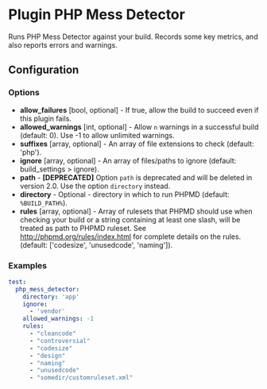 Plugin PHP Mess Detector
========================

Runs PHP Mess Detector against your build. Records some key metrics, and also reports errors and warnings.

Configuration
-------------

### Options

* **allow_failures** [bool, optional] - If true, allow the build to succeed even if this plugin fails.
* **allowed_warnings** [int, optional] - Allow `n` warnings in a successful build (default: 0). 
  Use -1 to allow unlimited warnings.
* **suffixes** [array, optional] - An array of file extensions to check (default: 'php').
* **ignore** [array, optional] - An array of files/paths to ignore (default: build_settings > ignore).
* **path** - **[DEPRECATED]** Option `path` is deprecated and will be deleted in version 2.0. Use the option 
`directory` instead.
* **directory** - Optional - directory in which to run PHPMD (default: `%BUILD_PATH%`).
* **rules** [array, optional] - Array of rulesets that PHPMD should use when checking your build or a string containing 
at least one slash, will be treated as path to PHPMD ruleset. See http://phpmd.org/rules/index.html for complete 
details on the rules. (default: ['codesize', 'unusedcode', 'naming']).

### Examples

```yml
test:
  php_mess_detector:
    directory: 'app'
    ignore:
      - 'vendor'
    allowed_warnings: -1
    rules:
      - "cleancode"
      - "controversial"
      - "codesize"
      - "design"
      - "naming"
      - "unusedcode"
      - "somedir/customruleset.xml"
```
